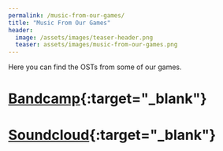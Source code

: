 ```yaml
---
permalink: /music-from-our-games/
title: "Music From Our Games"
header:
  image: /assets/images/teaser-header.png
  teaser: assets/images/music-from-our-games.png
---
```


Here you can find the OSTs from some of our games.  

# [Bandcamp](https://dustyroom.bandcamp.com/){:target="_blank"}
# [Soundcloud](http://soundcloud.com/dstrm){:target="_blank"}